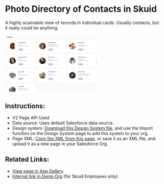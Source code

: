 # Photo Directory of Contacts in Skuid 

A highly scannable view of records in individual cards. Usually contacts, but it really could be anything.

<img src="directory.png" width="300"></img>

## Instructions:  
- V2 Page API Used
- Data source: Uses default Salesforce data source.   
- Design system: [Download this Design System file](https://github.com/skuid/SamplePages/blob/master/Use_Cases/SamplePages.designsystem), and use the Import function on the Design System page to add this system to your org. 
- Page XML:  [Copy the XML from this page](Directory.xml), or save it as an XML file, and upload it as a new page in your Salesforce Org.  


## Related Links: 
- [View page in App Gallery](https://portal.skuidsite.com/designsystem/samplepages/preview/photodirectory)
- [Internal link in Demo Org](https://skuid-demo--skuid.na37.visual.force.com/apex/skuid__ui?page=SamplePages_Directory) (for Skuid Employees only)

